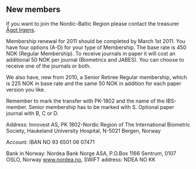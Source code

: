 New members
-----------

If you want to join the Nordic-Baltic Region please contact the treasurer [Ågot Irgens](mailto:agot.irgens@helse-bergen.no).

Membership renewal for 2011 should be completed by March 1st 2011. You have four options (A-D) for your type of Membership. The base rate is 450 NOK (Regular Membership). To receive journals in paper it will cost an additional 50 NOK per journal (Biometrics and JABES). You can choose to receive one of the journals or both.

We also have, new from 2010, a Senior Retiree Regular membership, which is 225 NOK in base rate and the same 50 NOK in addition for each paper version you like.

Remember to mark the transfer with PK-1802 and the name of the IBS-member. Senior membership has to be marked with S. Optional paper journal with B, C or D.

Address:
Innovest AS, PK 1802-Nordic Region of The International Biometric Society,
Haukeland University Hospital,
N-5021 Bergen,
Norway

Account:
IBAN NO 93 6501 06 07471

Bank in Norway:
Nordea Bank Norge ASA, P.O.Box 1166 Sentrum, 0107 OSLO, Norway
www.nordea.no, SWIFT address: NDEA NO KK


  
